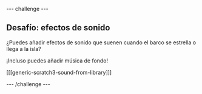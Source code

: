 \--- challenge \---

## Desafío: efectos de sonido

¿Puedes añadir efectos de sonido que suenen cuando el barco se estrella o llega a la isla?

¡Incluso puedes añadir música de fondo!

[[[generic-scratch3-sound-from-library]]]

\--- /challenge \---
